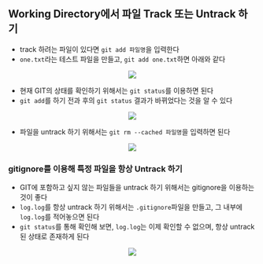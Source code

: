 ## Working Directory에서 파일 Track 또는 Untrack 하기
- track 하려는 파일이 있다면 `git add 파일명`을 입력한다
- `one.txt`라는 테스트 파일을 만들고, `git add one.txt`하면 아래와 같다
<p align = "center"><img src = "https://github.com/sustainable-git/GIT/blob/main/imageFiles/08-git-add.jpg?raw=true"/></p>
 
- 현재 GIT의 상태를 확인하기 위해서는 `git status`를 이용하면 된다
- `git add`를 하기 전과 후의 `git status` 결과가 바뀌었다는 것을 알 수 있다
<p align = "center"><img src = "https://github.com/sustainable-git/GIT/blob/main/imageFiles/09-git-add-status.jpg?raw=true"/></p>

- 파일을 untrack 하기 위해서는 `git rm --cached 파일명`을 입력하면 된다
<p align = "center"><img src = "https://github.com/sustainable-git/GIT/blob/main/imageFiles/10-git-rm-cached.jpg?raw=true"/></p>

### gitignore를 이용해 특정 파일을 항상 Untrack 하기
- GIT에 포함하고 싶지 않는 파일들을 untrack 하기 위해서는 gitignore을 이용하는 것이 좋다
- `log.log`를 항상 untrack 하기 위해서는 `.gitignore`파일을 만들고, 그 내부에 `log.log`를 적어놓으면 된다
- `git status`를 통해 확인해 보면, `log.log`는 이제 확인할 수 없으며, 항상 untrack 된 상태로 존재하게 된다
<p align = "center"><img src = "https://github.com/sustainable-git/GIT/blob/main/imageFiles/11-git-ignore.jpg?raw=true"/></p>
